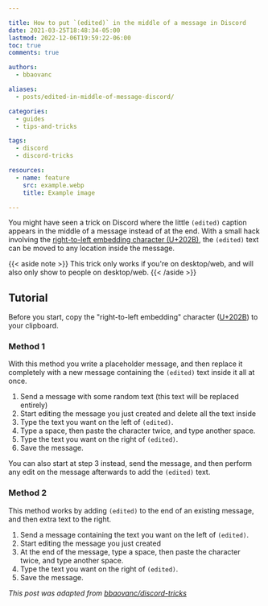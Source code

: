 ```yaml
---

title: How to put `(edited)` in the middle of a message in Discord
date: 2021-03-25T18:48:34-05:00
lastmod: 2022-12-06T19:59:22-06:00
toc: true
comments: true

authors:
  - bbaovanc

aliases:
  - posts/edited-in-middle-of-message-discord/

categories:
  - guides
  - tips-and-tricks

tags:
  - discord
  - discord-tricks

resources:
  - name: feature
    src: example.webp
    title: Example image

---
```


You might have seen a trick on Discord where the little `(edited)` caption
appears in the middle of a message instead of at the end. With a small hack
involving the [right-to-left embedding character
(U+202B)](https://unicode-explorer.com/c/202B), the `(edited)` text can be moved
to any location inside the message.

<!--more-->

{{< aside note >}}
This trick only works if you're on desktop/web, and will also only show to
people on desktop/web.
{{< /aside >}}

## Tutorial

Before you start, copy the "right-to-left embedding" character
([U+202B](https://unicode-explorer.com/c/202B)) to your clipboard.

### Method 1

With this method you write a placeholder message, and then replace it completely
with a new message containing the `(edited)` text inside it all at once.

1. Send a message with some random text (this text will be replaced entirely)
2. Start editing the message you just created and delete all the text inside
3. Type the text you want on the left of `(edited)`.
4. Type a space, then paste the character twice, and type another space.
5. Type the text you want on the right of `(edited)`.
6. Save the message.

You can also start at step 3 instead, send the message, and then perform any
edit on the message afterwards to add the `(edited)` text.

### Method 2

This method works by adding `(edited)` to the end of an existing message, and
then extra text to the right.

1. Send a message containing the text you want on the left of `(edited)`.
2. Start editing the message you just created
3. At the end of the message, type a space, then paste the character twice, and
   type another space.
4. Type the text you want on the right of `(edited)`.
5. Save the message.

*This post was adapted from [bbaovanc/discord-tricks][1]*

[1]: https://git.bbaovanc.com/bbaovanc/discord-tricks
